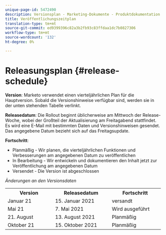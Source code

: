 ```yaml
---
unique-page-id: 5472490
description: Versionsplan - Marketing-Dokumente - Produktdokumentation
title: Veröffentlichungszeitplan
translation-type: tm+mt
source-git-commit: ed9399396c82a3b2fb93c83ffdaa1dc7b0827306
workflow-type: tm+mt
source-wordcount: '132'
ht-degree: 0%

---
```



# Releasungsplan {#release-schedule}

**Version**: Marketo verwendet einen vierteljährlichen Plan für die Hauptversion. Sobald die Versionshinweise verfügbar sind, werden sie in der unten stehenden Tabelle verlinkt.

**Releasedatum**: Die Rollout beginnt üblicherweise am Mittwoch der Release-Woche, wobei der Großteil der Aktualisierung am Freitagabend stattfindet. Es wird eine E-Mail mit bestimmten Daten und Versionshinweisen gesendet. Das angegebene Datum bezieht sich auf das Freitagsupdate.

**Fortschritt**:

* Planmäßig - Wir planen, die vierteljährlichen Funktionen und Verbesserungen am angegebenen Datum zu veröffentlichen
* In Bearbeitung - Wir entwickeln und dokumentieren den Inhalt jetzt zur Veröffentlichung am angegebenen Datum
* Versendet - Die Version ist abgeschlossen

_Änderungen an den Versionsdaten_

<table> 
 <colgroup> 
  <col> 
  <col> 
  <col> 
 </colgroup> 
 <tbody> 
  <tr> 
   <th width="250px">Version</th> 
   <th width="250px">Releasedatum</th> 
   <th width="250px">Fortschritt</th> 
  </tr> 
  <tr> 
   <td colspan="1">Januar 21</td> 
   <td colspan="1">15. Januar 2021</td> 
   <td colspan="1">versandt</td> 
  </tr> 
  <tr> 
   <td colspan="1">Mai 21</td> 
   <td colspan="1">7. Mai 2021</td> 
   <td colspan="1">Wird ausgeführt</td> 
  </tr> 
  <tr> 
   <td colspan="1">21. August</td> 
   <td colspan="1">13. August 2021</td> 
   <td colspan="1">Planmäßig</td> 
  </tr> 
  <tr> 
   <td colspan="1">Oktober 21</td> 
   <td colspan="1">15. Oktober 2021</td> 
   <td colspan="1">Planmäßig</td> 
  </tr> 
 </tbody> 
</table>
